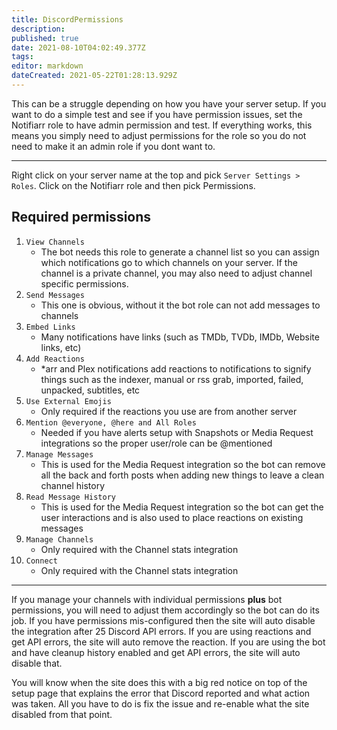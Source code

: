 ```yaml
---
title: DiscordPermissions
description: 
published: true
date: 2021-08-10T04:02:49.377Z
tags: 
editor: markdown
dateCreated: 2021-05-22T01:28:13.929Z
---
```


This can be a struggle depending on how you have your server setup. If you want to do a simple test and see if you have permission issues, set the Notifiarr role to have admin permission and test. If everything works, this means you simply need to adjust permissions for the role so you do not need to make it an admin role if you dont want to.

---

Right click on your server name at the top and pick `Server Settings > Roles`. Click on the Notifiarr role and then pick Permissions.

## **Required permissions**

1. `View Channels`
    - The bot needs this role to generate a channel list so you can assign which notifications go to which channels on your server. If the channel is a private channel, you may also need to adjust channel specific permissions.
1. `Send Messages`
    - This one is obvious, without it the bot role can not add messages to channels
1. `Embed Links`
    - Many notifications have links (such as TMDb, TVDb, IMDb, Website links, etc)
1. `Add Reactions`
    - *arr and Plex notifications add reactions to notifications to signify things such as the indexer, manual or rss grab, imported, failed, unpacked, subtitles, etc
1. `Use External Emojis`
    - Only required if the reactions you use are from another server
1. `Mention @everyone, @here and All Roles`
    - Needed if you have alerts setup with Snapshots or Media Request integrations so the proper user/role can be @mentioned
1. `Manage Messages`
    - This is used for the Media Request integration so the bot can remove all the back and forth posts when adding new things to leave a clean channel history
1. `Read Message History`
    - This is used for the Media Request integration so the bot can get the user interactions and is also used to place reactions on existing messages
1. `Manage Channels`
    - Only required with the Channel stats integration
1. `Connect`
    - Only required with the Channel stats integration

---

If you manage your channels with individual permissions **plus** bot permissions, you will need to adjust them accordingly so the bot can do its job. If you have permissions mis-configured then the site will auto disable the integration after 25 Discord API errors. If you are using reactions and get API errors, the site will auto remove the reaction. If you are using the bot and have cleanup history enabled and get API errors, the site will auto disable that.

You will know when the site does this with a big red notice on top of the setup page that explains the error that Discord reported and what action was taken. All you have to do is fix the issue and re-enable what the site disabled from that point.
